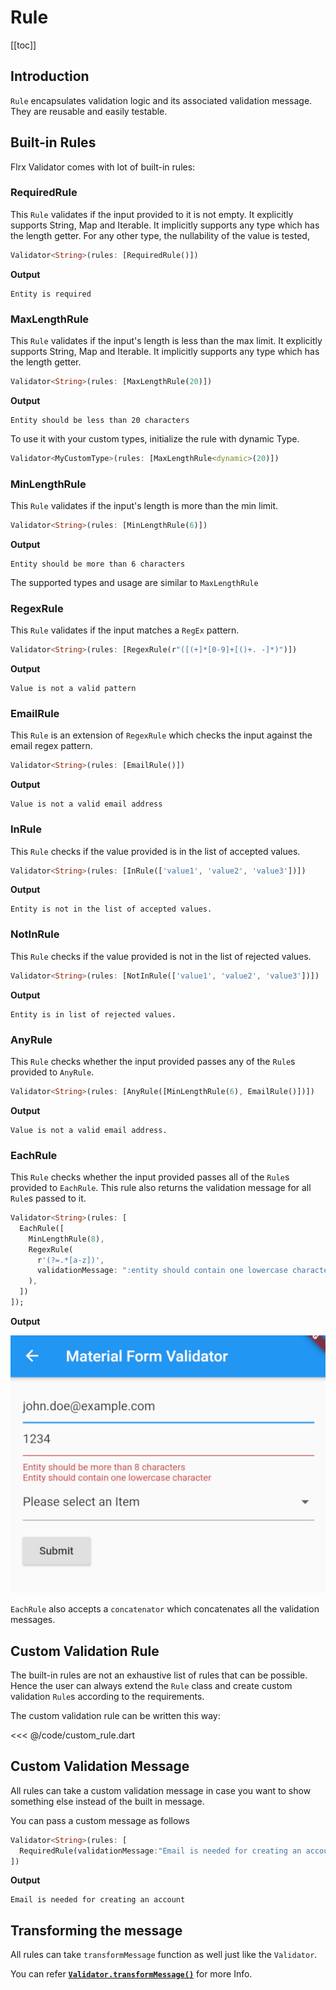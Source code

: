 # Rule

[[toc]]

## Introduction

`Rule` encapsulates validation logic and its associated validation message. They are reusable and easily testable.

## Built-in Rules

Flrx Validator comes with lot of built-in rules:

### RequiredRule

This `Rule` validates if the input provided to it is not empty.
It explicitly supports String, Map and Iterable.
It implicitly supports any type which has the length getter.
For any other type, the nullability of the value is tested,

```dart
Validator<String>(rules: [RequiredRule()])
```

**Output**

```
Entity is required
```

### MaxLengthRule

This `Rule` validates if the input's length is less than the max limit.
It explicitly supports String, Map and Iterable.
It implicitly supports any type which has the length getter.

```dart
Validator<String>(rules: [MaxLengthRule(20)])
```

**Output**

```
Entity should be less than 20 characters
```

To use it with your custom types, initialize the rule with dynamic Type.

```dart
Validator<MyCustomType>(rules: [MaxLengthRule<dynamic>(20)])
```

### MinLengthRule

This `Rule` validates if the input's length is more than the min limit.

```dart
Validator<String>(rules: [MinLengthRule(6)])
```

**Output**

```
Entity should be more than 6 characters
```
The supported types and usage are similar to `MaxLengthRule`

### RegexRule

This `Rule` validates if the input matches a `RegEx` pattern.

```dart
Validator<String>(rules: [RegexRule(r"([(+]*[0-9]+[()+. -]*)")])
```

**Output**

```
Value is not a valid pattern
```

### EmailRule

This `Rule` is an extension of `RegexRule` which checks the input against the email regex pattern.

```dart
Validator<String>(rules: [EmailRule()])
```

**Output**

```
Value is not a valid email address
```

### InRule

This `Rule` checks if the value provided is in the list of accepted values.

```dart
Validator<String>(rules: [InRule(['value1', 'value2', 'value3'])])
```

**Output**

```
Entity is not in the list of accepted values.
```

### NotInRule

This `Rule` checks if the value provided is not in the list of rejected values.

```dart
Validator<String>(rules: [NotInRule(['value1', 'value2', 'value3'])])
```

**Output**

```
Entity is in list of rejected values.
```

### AnyRule

This `Rule` checks whether the input provided passes any of the `Rule`s provided to `AnyRule`.

```dart
Validator<String>(rules: [AnyRule([MinLengthRule(6), EmailRule()])])
```

**Output**

```
Value is not a valid email address.
```

### EachRule

This `Rule` checks whether the input provided passes all of the `Rule`s provided to `EachRule`.
This rule also returns the validation message for all `Rule`s passed to it.

```dart
Validator<String>(rules: [
  EachRule([
    MinLengthRule(8),
    RegexRule(
      r'(?=.*[a-z])',
      validationMessage: ":entity should contain one lowercase character",
    ),
  ])
]);
```

**Output**

![Validator](each_rule.jpg "Each Rule Output")

`EachRule` also accepts a `concatenator` which concatenates all the validation messages.

## Custom Validation Rule

The built-in rules are not an exhaustive list of rules that can be possible. Hence the user can always extend the `Rule` class and create custom validation `Rule`s according to the requirements.

The custom validation rule can be written this way:

<<< @/code/custom_rule.dart

## Custom Validation Message

All rules can take a custom validation message in case you want to show something else instead of the built in message.

You can pass a custom message as follows

```dart
Validator<String>(rules: [
  RequiredRule(validationMessage:"Email is needed for creating an account")
])
```

**Output**

```
Email is needed for creating an account
```

## Transforming the message

All rules can take `transformMessage` function as well just like the `Validator`.

You can refer [**`Validator.transformMessage()`**](./validator.html#transforming-the-message) for more Info.
